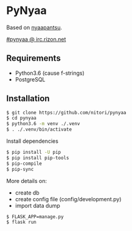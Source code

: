 
# PyNyaa

Based on [nyaapantsu](https://github.com/ewhal/nyaa).

[#pynyaa @ irc.rizon.net](irc://irc.rizon.net/pynyaa)

## Requirements

- Python3.6 (cause f-strings)
- PostgreSQL

## Installation

```bash
$ git clone https://github.com/nitori/pynyaa
$ cd pynyaa
$ python3.6 -m venv ./.venv
$ . ./.venv/bin/activate
```

Install dependencies

```bash
$ pip install -U pip
$ pip install pip-tools
$ pip-compile
$ pip-sync
```

More details on:
- create db
- create config file (config/development.py)
- import data dump


```bash
$ FLASK_APP=manage.py
$ flask run
```